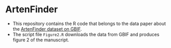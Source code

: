 # ArtenFinder
- This repository contains the R code that belongs to the data paper about the [ArtenFinder dataset on GBIF](https://www.gbif.org/dataset/aa6c5ee6-d4d7-4a65-a04f-379cffbf4842).
- The script file `Figure2.R` downloads the data from GBIF and produces figure 2 of the manuscript.
